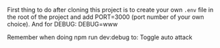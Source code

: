 

First thing to do after cloning this project is to create your own `.env` file in the root of the project and add PORT=3000 (port number of your own choice).
And for DEBUG: DEBUG=www

Remember when doing npm run dev:debug to: Toggle auto attack